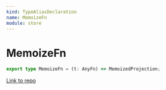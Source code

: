 ```yaml
---
kind: TypeAliasDeclaration
name: MemoizeFn
module: store
---
```


# MemoizeFn

```ts
export type MemoizeFn = (t: AnyFn) => MemoizedProjection;
```

[Link to repo](https://github.com/ngrx/platform/blob/master/modules/store/src/selector.ts#L14-L14)
